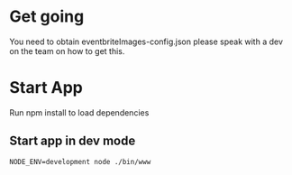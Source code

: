 
# Get going
You need to obtain eventbriteImages-config.json please speak with a dev on the team on how to get this.

# Start App
Run npm install to load dependencies

## Start app in dev mode
 ```NODE_ENV=development node ./bin/www```
